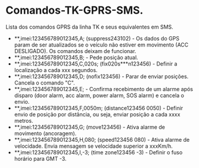 # Comandos-TK-GPRS-SMS.
Lista dos comandos GPRS da linha TK e seus equivalentes em SMS.
- \**,imei:123456789012345,A; (suppress243102) - Os dados do GPS param de ser atualizados se o veículo não estiver em movimento (ACC DESLIGADO). Os comandos deixam de funcionar.
- \**,imei:123456789012345,B; - Pede posição atual.
- \**,imei:123456789012345,C,020s; (fix020s\***n123456) - Definir a localização a cada xxx segundos.
- \**,imei:123456789012345,D; (nofix123456) - Parar de enviar posições. Cancela o comando "C".
- \**,imei:123456789012345,E; - Confirma recebimento de um alarme após disparo (door alarm, acc alarm, power alarm, SOS alarm) e cancela o envio.
- \**,imei:123456789012345,F,0050m; (distance123456 0050) - Definir envio de posição por distância, ou seja, enviar posição a cada xxxx metros.
- \**,imei:123456789012345,G; (move123456) - Ativa alarme de movimento (ancoragem).
- \**,imei:123456789012345,H,080; (speed123456 080) - Ativa alarme de velocidade. Envia mensagem se velocidade superior a xxxKm/h.
- \**,imei:123456789012345,I,-3; (time zone123456 -3) - Definir o fuso horário para GMT -3.
